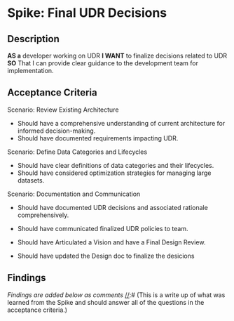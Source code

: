 
# Spike: Final UDR Decisions
## Description
[//]:# (This should be descriptive enough to frame the Spike as well as include any additional resources needed to accomplish the Spike.)

**AS a** developer working on UDR
**I WANT** to finalize decisions related to UDR
**SO** That I can provide clear guidance to the development team for implementation.

## Acceptance Criteria
[//]:# (This is a very explicit list of everything that is required to be completed, in the past tense, to finish the Spike. Each line starts with 'Should have'.)

Scenario: Review Existing Architecture

- Should have a comprehensive understanding of current architecture for informed decision-making.
- Should have documented requirements impacting UDR.

Scenario: Define Data Categories and Lifecycles

- Should have clear definitions of data categories and their lifecycles.
- Should have considered optimization strategies for managing large datasets.

Scenario: Documentation and Communication

- Should have documented UDR decisions and associated rationale comprehensively.
- Should have communicated finalized UDR policies to team.

- Should have Articulated a Vision and have a Final Design Review.
- Should have updated the Design doc to finalize the desicions

## Findings
*Findings are added below as comments*
[//]:# (This is a write up of what was learned from the Spike and should answer all of the questions in the acceptance criteria.)
